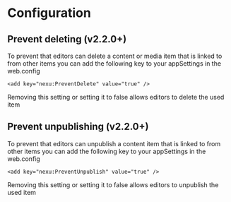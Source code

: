 # Configuration #

## Prevent deleting (v2.2.0+) ##

To prevent that editors can delete a content or media item that is linked to from other items you can add the following key to your appSettings in the web.config

    <add key="nexu:PreventDelete" value="true" />

Removing this setting or setting it to false allows editors to delete the used item

## Prevent unpublishing (v2.2.0+) ##

To prevent that editors can unpublish a content  item that is linked to from other items you can add the following key to your appSettings in the web.config

    <add key="nexu:PreventUnpublish" value="true" />

Removing this setting or setting it to false allows editors to unpublish the used item